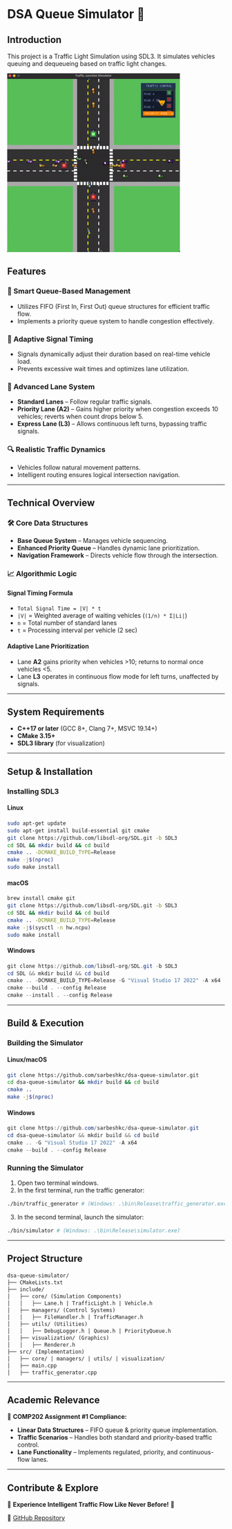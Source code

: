 # DSA Queue Simulator 🚦

## Introduction
This project is a Traffic Light Simulation using SDL3. It simulates vehicles queuing and dequeueing based on traffic light changes.

![Traffic Junction Simulator Demo](UI.gif)

## Features

### 🔄 Smart Queue-Based Management
- Utilizes FIFO (First In, First Out) queue structures for efficient traffic flow.
- Implements a priority queue system to handle congestion effectively.

### 🚦 Adaptive Signal Timing
- Signals dynamically adjust their duration based on real-time vehicle load.
- Prevents excessive wait times and optimizes lane utilization.

### 🚗 Advanced Lane System
- **Standard Lanes** – Follow regular traffic signals.
- **Priority Lane (A2)** – Gains higher priority when congestion exceeds 10 vehicles; reverts when count drops below 5.
- **Express Lane (L3)** – Allows continuous left turns, bypassing traffic signals.

### 🔍 Realistic Traffic Dynamics
- Vehicles follow natural movement patterns.
- Intelligent routing ensures logical intersection navigation.

---
## Technical Overview

### 🛠 Core Data Structures
- **Base Queue System** – Manages vehicle sequencing.
- **Enhanced Priority Queue** – Handles dynamic lane prioritization.
- **Navigation Framework** – Directs vehicle flow through the intersection.

### 📈 Algorithmic Logic
#### Signal Timing Formula
- `Total Signal Time = |V| * t`
- `|V|` = Weighted average of waiting vehicles (`(1/n) * Σ|Li|`)
- `n` = Total number of standard lanes
- `t` = Processing interval per vehicle (2 sec)

#### Adaptive Lane Prioritization
- Lane **A2** gains priority when vehicles >10; returns to normal once vehicles <5.
- Lane **L3** operates in continuous flow mode for left turns, unaffected by signals.

---
## System Requirements

- **C++17 or later** (GCC 8+, Clang 7+, MSVC 19.14+)
- **CMake 3.15+**
- **SDL3 library** (for visualization)

---
## Setup & Installation

### Installing SDL3

#### Linux
```bash
sudo apt-get update
sudo apt-get install build-essential git cmake
git clone https://github.com/libsdl-org/SDL.git -b SDL3
cd SDL && mkdir build && cd build
cmake .. -DCMAKE_BUILD_TYPE=Release
make -j$(nproc)
sudo make install
```

#### macOS
```bash
brew install cmake git
git clone https://github.com/libsdl-org/SDL.git -b SDL3
cd SDL && mkdir build && cd build
cmake .. -DCMAKE_BUILD_TYPE=Release
make -j$(sysctl -n hw.ncpu)
sudo make install
```

#### Windows
```powershell
git clone https://github.com/libsdl-org/SDL.git -b SDL3
cd SDL && mkdir build && cd build
cmake .. -DCMAKE_BUILD_TYPE=Release -G "Visual Studio 17 2022" -A x64
cmake --build . --config Release
cmake --install . --config Release
```

---
## Build & Execution

### Building the Simulator

#### Linux/macOS
```bash
git clone https://github.com/sarbeshkc/dsa-queue-simulator.git
cd dsa-queue-simulator && mkdir build && cd build
cmake ..
make -j$(nproc)
```

#### Windows
```powershell
git clone https://github.com/sarbeshkc/dsa-queue-simulator.git
cd dsa-queue-simulator && mkdir build && cd build
cmake .. -G "Visual Studio 17 2022" -A x64
cmake --build . --config Release
```

### Running the Simulator

1. Open two terminal windows.
2. In the first terminal, run the traffic generator:
```bash
./bin/traffic_generator # (Windows: .\bin\Release\traffic_generator.exe)
```
3. In the second terminal, launch the simulator:
```bash
./bin/simulator # (Windows: .\bin\Release\simulator.exe)
```

---
## Project Structure
```
dsa-queue-simulator/
├── CMakeLists.txt
├── include/
│   ├── core/ (Simulation Components)
│   │   ├── Lane.h | TrafficLight.h | Vehicle.h
│   ├── managers/ (Control Systems)
│   │   ├── FileHandler.h | TrafficManager.h
│   ├── utils/ (Utilities)
│   │   ├── DebugLogger.h | Queue.h | PriorityQueue.h
│   ├── visualization/ (Graphics)
│   │   ├── Renderer.h
├── src/ (Implementation)
│   ├── core/ | managers/ | utils/ | visualization/
│   ├── main.cpp
│   ├── traffic_generator.cpp
```

---
## Academic Relevance

📌 **COMP202 Assignment #1 Compliance:**
- **Linear Data Structures** – FIFO queue & priority queue implementation.
- **Traffic Scenarios** – Handles both standard and priority-based traffic control.
- **Lane Functionality** – Implements regulated, priority, and continuous-flow lanes.

---
## Contribute & Explore
🚦 **Experience Intelligent Traffic Flow Like Never Before!** 🚦

🔗 [GitHub Repository](https://github.com/sryn623/dsa-queue-simulator)


